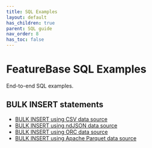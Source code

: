 ```yaml
---
title: SQL Examples
layout: default
has_children: true
parent: SQL guide
nav_order: 8
has_toc: false
---
```

# FeatureBase SQL Examples

End-to-end SQL examples.

<!--

Need some way to categorize, to make clear what's included in each

For example:

| Statement | Data types | Clauses | Functions | Operators | Relates to |
|---|---|---|---|---|
| statement | data types in the statement | clauses | ditto | ditto | the next statement(s) in the sequence |
## DATABASE statements


## TABLE statements




## INSERT statements


## VIEW statements



##


-->

## BULK INSERT statements

* [BULK INSERT using CSV data source](/docs/sql-guide/examples/statement-insert-bulk-csv-example)
* [BULK INSERT using ndJSON data source](/docs/sql-guide/examples/statement-insert-bulk-ndjson-example)
* [BULK INSERT using ORC data source](/docs/sql-guide/examples/statement-insert-bulk-ork-example)
* [BULK INSERT using Apache Parquet data source](/docs/sql-guide/examples/statement-insert-bulk-parquet-example)
